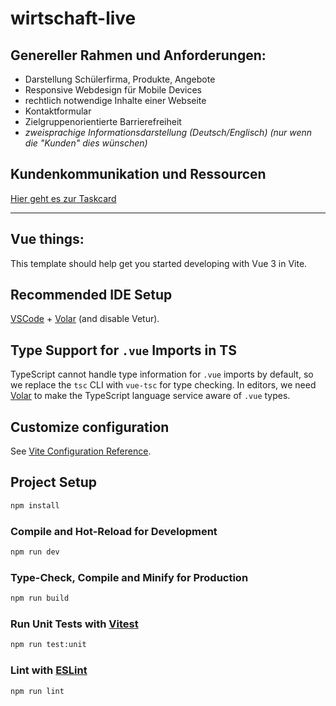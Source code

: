 # wirtschaft-live

## Genereller Rahmen und Anforderungen:
- Darstellung Schülerfirma, Produkte, Angebote
- Responsive Webdesign für Mobile Devices
- rechtlich notwendige Inhalte einer Webseite
- Kontaktformular
- Zielgruppenorientierte Barrierefreiheit
- *zweisprachige Informationsdarstellung (Deutsch/Englisch) (nur wenn die "Kunden" dies wünschen)*

## Kundenkommunikation und Ressourcen
[Hier geht es zur Taskcard](https://bbs1-lueneburg.taskcards.app/#/board/d7e57835-06b7-4607-84d1-95c4b00c0c19/view?token=3122f675-a3ab-487d-8ee7-cc967a5bdaf4) 

---

## Vue things:

This template should help get you started developing with Vue 3 in Vite.

## Recommended IDE Setup

[VSCode](https://code.visualstudio.com/) + [Volar](https://marketplace.visualstudio.com/items?itemName=Vue.volar) (and disable Vetur).

## Type Support for `.vue` Imports in TS

TypeScript cannot handle type information for `.vue` imports by default, so we replace the `tsc` CLI with `vue-tsc` for type checking. In editors, we need [Volar](https://marketplace.visualstudio.com/items?itemName=Vue.volar) to make the TypeScript language service aware of `.vue` types.

## Customize configuration

See [Vite Configuration Reference](https://vitejs.dev/config/).

## Project Setup

```sh
npm install
```

### Compile and Hot-Reload for Development

```sh
npm run dev
```

### Type-Check, Compile and Minify for Production

```sh
npm run build
```

### Run Unit Tests with [Vitest](https://vitest.dev/)

```sh
npm run test:unit
```

### Lint with [ESLint](https://eslint.org/)

```sh
npm run lint
```
